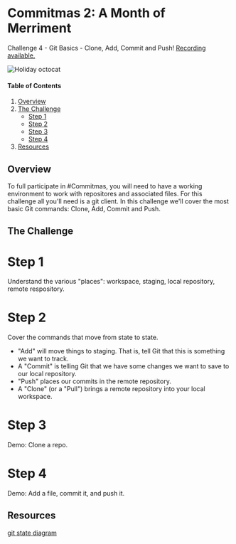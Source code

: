 # Commitmas 2: A Month of Merriment
Challenge 4 - Git Basics - Clone, Add, Commit and Push! [Recording available.](https://www.youtube.com/watch?v=0t2YVNV5HBg&list=PL2rC-8e38bUXloBOYChAl0EcbbuVjbE3t&index=4)

![Holiday octocat](https://raw.githubusercontent.com/timmycarr/30-days-of-commitmas-2015/master/octocat/holiday-octocat.png)


#### Table of Contents

1. [Overview](#overview)
2. [The Challenge](#the-challenge)
    * [Step 1](#step-1)
    * [Step 2](#step-2)
    * [Step 3](#step-3)
    * [Step 4](#step-4)
4. [Resources](#resources)

## Overview

To full participate in #Commitmas, you will need to have a working environment to work with repositores and associated files.
For this challenge all you'll need is a git client.
In this challenge we'll cover the most basic Git commands: Clone, Add, Commit and Push.

## The Challenge

# Step 1
Understand the various "places": workspace, staging, local repository, remote respository.

# Step 2
Cover the commands that move from state to state.
  * "Add" will move things to staging. That is, tell Git that this is something we want to track.
  * A "Commit" is telling Git that we have some changes we want to save to our local repository. 
  * "Push" places our commits in the remote repository.
  * A "Clone" (or a "Pull") brings a remote repository into your local workspace.

# Step 3
Demo: Clone a repo. 

# Step 4
Demo: Add a file, commit it, and push it.

## Resources
[git state diagram](http://www.moxie.io/images/git-operations.png)
